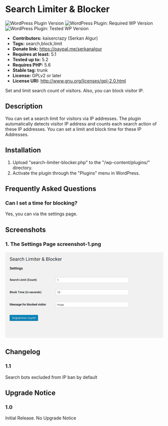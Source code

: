 # Search Limiter & Blocker

![WordPress Plugin Version](https://img.shields.io/wordpress/plugin/v/search-limiter-blocker.svg?style=flat) ![WordPress Plugin: Required WP Version](https://img.shields.io/wordpress/plugin/wp-version/search-limiter-blocker.svg?style=flat) ![WordPress Plugin: Tested WP Version](https://img.shields.io/wordpress/plugin/tested/search-limiter-blocker.svg)

* **Contributors:** kaisercrazy (Serkan Algur)
* **Tags:** search,block,limit
* **Donate link:** https://paypal.me/serkanalgur
* **Requires at least:** 5.1
* **Tested up to:** 5.2
* **Requires PHP:** 5.6
* **Stable tag:** trunk
* **License:** GPLv2 or later
* **License URI:** http://www.gnu.org/licenses/gpl-2.0.html

Set and limit search count of visitors. Also, you can block visitor IP.


## Description
You can set a search limit for visitors via IP addresses. The plugin automatically detects visitor IP address and counts each search action of these IP addresses. You can set a limit and block time for these IP Addresses.


## Installation
1. Upload \"search-limiter-blocker.php\" to the \"/wp-content/plugins/\" directory.
2. Activate the plugin through the \"Plugins\" menu in WordPress.


## Frequently Asked Questions

### Can I set a time for blocking?
Yes, you can via the settings page.

## Screenshots
### 1. The Settings Page screenshot-1.png
![](screenshot-1.png)

## Changelog

### 1.1
Search bots excluded from IP ban by default

## Upgrade Notice

### 1.0
Initial Release. No Upgrade Notice
